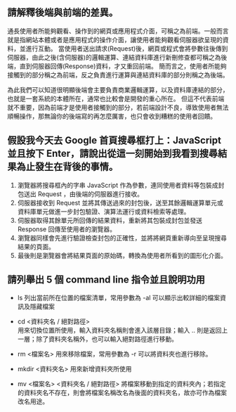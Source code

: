 ## 請解釋後端與前端的差異。
通長使用者所能夠觀看、操作到的網頁或應用程式介面，可稱之為前端。一般而言就是指網站本體或者是應用程式的操作介面，讓使用者能夠觀看伺服器欲呈現的資料，並進行互動。
當使用者送出請求(Request)後，網頁或程式會將參數往後傳到伺服器，由此之後(含伺服器)的邏輯運算、連結資料庫進行新刪修查都可稱之為後端，直到伺服器回傳(Response)資料，才又重回前端。
簡而言之，使用者所能夠接觸到的部分稱之為前端，反之負責進行運算與連結資料庫的部分則稱之為後端。

為此我們可以知道很明顯後端會主要負責商業邏輯運算，以及資料庫連結的部分，也就是一套系統的本體所在，通常也比較會是開發的重心所在。
但這不代表前端就不重要，因為前端才是使用者接觸到的部分，若前端設計不良，導致使用者無法順暢操作，那無論你的後端寫的再怎麼厲害，也只會收到糟糕的使用者回饋。

## 假設我今天去 Google 首頁搜尋框打上：JavaScript 並且按下 Enter，請說出從這一刻開始到我看到搜尋結果為止發生在背後的事情。
1. 瀏覽器將搜尋框內的字串 JavaScript 作為參數，連同使用者資料等包裝成封包送出 Request ，由後端的伺服器進行接收。
2. 伺服器接收到 Request 並將其傳送過來的封包後，送至其餘邏輯運算單元或資料庫單元做進一步封包驗證、演算法運行或資料檢索等處理。
3. 伺服器取得其餘單元所回傳的結果資料，重新將其包裝成封包並發送 Response 回傳至使用者的瀏覽器。
4. 瀏覽器同樣會先進行驗證檢查封包的正確性，並將將網頁重新導向至呈現搜尋結果的頁面。
5. 最後則是瀏覽器會將結果頁面的原始碼，轉換為使用者所看到的圖形化介面。  

## 請列舉出 5 個 command line 指令並且說明功用
- ls 
列出當前所在位置的檔案清單，常用參數為 -al 可以顯示出較詳細的檔案資訊及隱藏檔案

- cd <資料夾名 / 絕對路徑>  
用來切換位置所使用，輸入資料夾名稱則會進入該層目錄；輸入 .. 則是返回上一層；除了資料夾名稱外，也可以輸入絕對路徑進行移動。

- rm <檔案名>
用來移除檔案，常用參數為 -r 可以將資料夾也進行移除。

- mkdir <資料夾名>
用來新增資料夾所使用

- mv <檔案名> <資料夾名 / 絕對路徑>
將檔案移動到指定的資料夾內；若指定的資料夾名不存在，則會將檔案名稱改名為後面的資料夾名，故亦可作為檔案改名用途。
